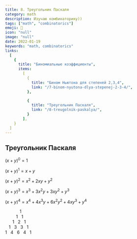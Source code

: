 ```yaml
---
title: 8. Треугольник Паскаля
category: math
description: Изучаю комбинаторику))
tags: ["math", "combinatorics"]
emoji: 👾
icon: "null"
image: "null"
date: 2022-01-19
keywords: "math, combinatorics"
links:
  [
    {
      title: "Биномиальные коэффициенты",
      items:
        [
          {
            title: "Бином Ньютона для степеней 2,3,4",
            link: "/7-binom-nyutona-dlya-stepenej-2-3-4/", 
          },

          {
            title: "Треугольник Паскаля",
            link: "/8-treugolnik-paskalya/",
          }
        ],
    }
  ]
---
```


## Треугольник Паскаля

$(x+y)^0 = 1$

$(x+y)^1 = x+ y$

$(x+y)^2 = x^2+2xy+y^2$

$(x+y)^3 = x^3+3x^2y+3xy^2+y^3$

$(x+y)^4 = x^4+4x^3y+6x^2y^2+4xy^3+y^4$

&nbsp;&nbsp;&nbsp;&nbsp;&nbsp;&nbsp;&nbsp;&nbsp;&nbsp;&nbsp;&nbsp;&nbsp;$1$ <br>
&nbsp;&nbsp;&nbsp;&nbsp;&nbsp;&nbsp;&nbsp;&nbsp;&nbsp;$1$&nbsp;&nbsp;&nbsp;$1$<br>
&nbsp;&nbsp;&nbsp;&nbsp;&nbsp;&nbsp;$1$&nbsp;&nbsp;&nbsp;$2$&nbsp;&nbsp;&nbsp;$1$<br>
&nbsp;&nbsp;&nbsp;$1$&nbsp;&nbsp;&nbsp;$3$&nbsp;&nbsp;&nbsp;$3$&nbsp;&nbsp;&nbsp;$1$<br>
$1$&nbsp;&nbsp;&nbsp;$4$&nbsp;&nbsp;&nbsp;$6$&nbsp;&nbsp;&nbsp;$4$&nbsp;&nbsp;&nbsp;$1$



